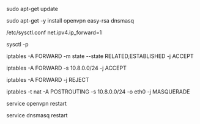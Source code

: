 sudo apt-get update

sudo apt-get -y install openvpn easy-rsa dnsmasq

/etc/sysctl.conf  net.ipv4.ip_forward=1

sysctl -p

iptables -A FORWARD -m state --state RELATED,ESTABLISHED -j ACCEPT

iptables -A FORWARD -s 10.8.0.0/24 -j ACCEPT

iptables -A FORWARD -j REJECT

iptables -t nat -A POSTROUTING -s 10.8.0.0/24 -o eth0 -j MASQUERADE

service openvpn restart

service dnsmasq restart